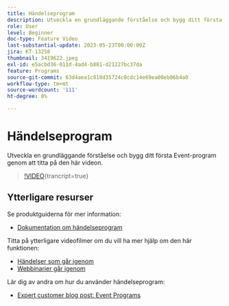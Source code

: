 ```yaml
---
title: Händelseprogram
description: Utveckla en grundläggande förståelse och bygg ditt första Event-program.
role: User
level: Beginner
doc-type: Feature Video
last-substantial-update: 2023-05-23T00:00:00Z
jira: KT-13258
thumbnail: 3419622.jpeg
exl-id: e5acbd36-011d-4ad4-b881-d21227bc37da
feature: Programs
source-git-commit: 63d4aea1c818d35724c0cdc14e69ea00eb06b4a0
workflow-type: tm+mt
source-wordcount: '111'
ht-degree: 0%

---
```


# Händelseprogram

Utveckla en grundläggande förståelse och bygg ditt första Event-program genom att titta på den här videon.

>[!VIDEO](https://video.tv.adobe.com/v/3419622/?learn=on){trancript=true}

## Ytterligare resurser

Se produktguiderna för mer information:

* [Dokumentation om händelseprogram](https://experienceleague.adobe.com/docs/marketo/using/product-docs/demand-generation/events/understanding-events/understanding-event-programs.html?lang=en)

Titta på ytterligare videofilmer om du vill ha mer hjälp om den här funktionen:
* [Händelser som går igenom](https://experienceleague.adobe.com/docs/marketo-learn/tutorials/events/events-watch.html?lang=en)
* [Webbinarier går igenom](https://experienceleague.adobe.com/docs/marketo-learn/tutorials/events/webinar-watch.html?lang=en)

Lär dig av andra om hur du använder händelseprogram:
* [Expert customer blog post: Event Programs](https://nation.marketo.com/t5/product-blogs/marketo-success-series-event-programs/ba-p/299191)
